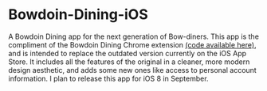 Bowdoin-Dining-iOS
==================

A Bowdoin Dining app for the next generation of Bow-diners. This app is the compliment of the Bowdoin Dining Chrome extension [(code available here)](https://github.com/rmartinez93/bowdoindining-chrome), and is intended to replace the outdated version currently on the iOS App Store. It includes all the features of the original in a cleaner, more modern design aesthetic, and adds some new ones like access to personal account information. I plan to release this app for iOS 8 in September.
